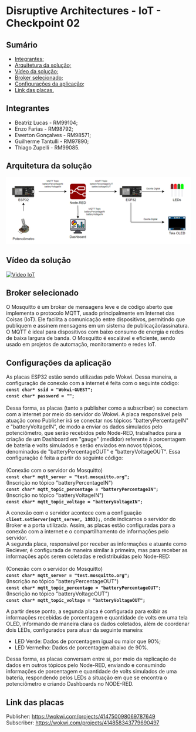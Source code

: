 # Disruptive Architectures - IoT - Checkpoint 02

## Sumário
- [Integrantes;](#integrantes)
- [Arquitetura da solução;](#arquitetura-da-solução)
- [Vídeo da solução;](#vídeo-da-solução)
- [Broker selecionado;](#broker-selecionado)
- [Configurações da aplicação;](#configurações-da-aplicação)
- [Link das placas.](#link-das-placas)

## Integrantes
- Beatriz Lucas - RM99104;
- Enzo Farias - RM98792;
- Ewerton Gonçalves - RM98571;
- Guilherme Tantulli - RM97890;
- Thiago Zupelli - RM99085.

## Arquitetura da solução
![Imagem da arquitetura da solução.](images/EnergyTechDiagram.png)

## Vídeo da solução
[![Vídeo IoT](http://img.youtube.com/vi/OJdrqphF04w/0.jpg)](http://www.youtube.com/watch?v=OJdrqphF04w)

## Broker selecionado
O Mosquitto é um broker de mensagens leve e de código aberto que implementa o protocolo MQTT, usado principalmente em Internet das Coisas (IoT). Ele facilita a comunicação entre dispositivos, permitindo que publiquem e assinem mensagens em um sistema de publicação/assinatura. O MQTT é ideal para dispositivos com baixo consumo de energia e redes de baixa largura de banda. O Mosquitto é escalável e eficiente, sendo usado em projetos de automação, monitoramento e redes IoT.

## Configurações da aplicação
As placas ESP32 estão sendo utilizadas pelo Wokwi. Dessa maneira, a configuração de conexão com a internet é feita com o seguinte código:\
**`const char* ssid = "Wokwi-GUEST";`**\
**`const char* password = "";`**\
\
Dessa forma, as placas (tanto a publisher como a subscriber) se conectam com a internet por meio do servidor do Wokwi. A placa responsável pela atuação como Publisher irá se conectar 
nos tópicos "batteryPercentageIN" e "batteryVoltageIN", de modo a enviar os dados simulados pelo potenciômetro, que serão recebidos pelo Node-RED, trabalhados para a criação de um Dashboard em "gauge" (medidor) referente
à porcentagem de bateria e volts simulados e serão enviados em novos tópicos, denominados de "batteryPercentageOUT" e "batteryVoltageOUT".
Essa configuração é feita a partir do seguinte código:\
\
(Conexão com o servidor do Mosquitto)\
**`const char* mqtt_server = "test.mosquitto.org";`**\
(Inscrição no tópico "batteryPercentageIN")\
**`const char* mqtt_topic_percentage = "batteryPercentageIN";`**\
(Inscrição no tópico "batteryVoltageIN")\
**`const char* mqtt_topic_voltage = "batteryVoltageIN";`**

A conexão com o servidor acontece com a configuação **`client.setServer(mqtt_server, 1883);`**, onde indicamos o servidor do Broker e a porta utilizada. Assim, as placas estão configuradas para a conexão com a internet e o compartilhamento de informações pelo servidor.\
A segunda placa, responsável por receber as informações e atuante como Reciever, é configurada de maneira similar à primeira, mas para receber as informações após serem coletadas e redistribuídas pelo Node-RED:\
\
(Conexão com o servidor do Mosquitto)\
**`const char* mqtt_server = "test.mosquitto.org";`**\
(Inscrição no tópico "batteryPercentageOUT")\
**`const char* mqtt_topic_percentage = "batteryPercentageOUT";`**\
(Inscrição no tópico "batteryVoltageOUT")\
**`const char* mqtt_topic_voltage = "batteryVoltageOUT";`**

A partir desse ponto, a segunda placa é configurada para exibir as informações recebidas de porcentagem e quantidade de volts em uma tela OLED, informando de maneira clara os dados coletados, além de coordenar dois LEDs, configurados para atuar da seguinte maneira:
- LED Verde: Dados de porcentagem igual ou maior que 90%;
- LED Vermelho: Dados de porcentagem abaixo de 90%.

Dessa forma, as placas conversam entre si, por meio da replicação de dados em outros tópicos pelo Node-RED, enviando e consumindo informações de porcentagem e quantidade de volts simulados de uma bateria, respondendo pelos LEDs a situação em que se encontra o potenciômetro e criando Dashboards no NODE-RED.

## Link das placas
Publisher: https://wokwi.com/projects/414750098069787649 \
Subscriber: https://wokwi.com/projects/414858343779690497
